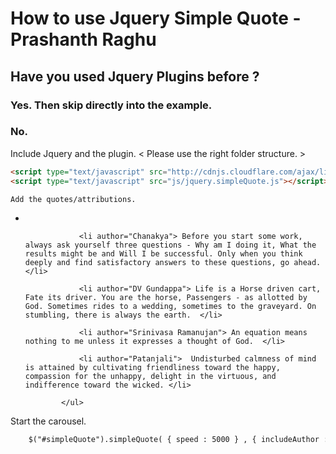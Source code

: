 # How to use Jquery Simple Quote - Prashanth Raghu


## Have you used Jquery Plugins before ?
### Yes. Then skip directly into the example.

### No.
Include Jquery and the plugin. < Please use the right folder structure. >
``` html
<script type="text/javascript" src="http://cdnjs.cloudflare.com/ajax/libs/jquery/2.0.3/jquery.js"></script>
<script type="text/javascript" src="js/jquery.simpleQuote.js"></script>	

Add the quotes/attributions.
```
<div id="container">
			<ul id="simpleQuote">
				<li id="display"> </li>	<!-- Do not miss this -->
				
				<li author="Chanakya"> Before you start some work, always ask yourself three questions - Why am I doing it, What the results might be and Will I be successful. Only when you think deeply and find satisfactory answers to these questions, go ahead. </li>

				<li author="DV Gundappa"> Life is a Horse driven cart, Fate its driver. You are the horse, Passengers - as allotted by God. Sometimes rides to a wedding, sometimes to the graveyard. On stumbling, there is always the earth.  </li>

				<li author="Srinivasa Ramanujan"> An equation means nothing to me unless it expresses a thought of God.  </li>	

				<li author="Patanjali">  Undisturbed calmness of mind is attained by cultivating friendliness toward the happy, compassion for the unhappy, delight in the virtuous, and indifference toward the wicked. </li>

			</ul>
</div>

Start the carousel.
```html
	$("#simpleQuote").simpleQuote( { speed : 5000 } , { includeAuthor : true } );




